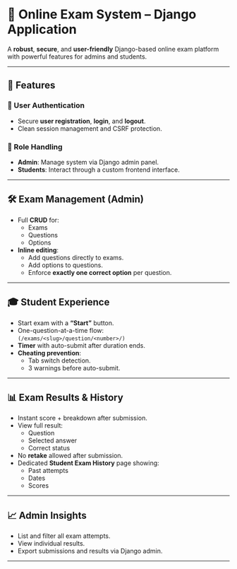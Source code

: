 # 📝 Online Exam System – Django Application

A **robust**, **secure**, and **user-friendly** Django-based online exam platform with powerful features for admins and students.

---

## 🚀 Features

### 🔐 User Authentication
- Secure **user registration**, **login**, and **logout**.
- Clean session management and CSRF protection.

### 👥 Role Handling
- **Admin**: Manage system via Django admin panel.
- **Students**: Interact through a custom frontend interface.

---

## 🛠️ Exam Management (Admin)
- Full **CRUD** for:
  - Exams
  - Questions
  - Options
- **Inline editing**: 
  - Add questions directly to exams.
  - Add options to questions.
  - Enforce **exactly one correct option** per question.

---
## 🎓 Student Experience
- Start exam with a **“Start”** button.
- One-question-at-a-time flow:  
  `(/exams/<slug>/question/<number>/)`
- **Timer** with auto-submit after duration ends.
- **Cheating prevention**:
  - Tab switch detection.
  - 3 warnings before auto-submit.

---
## 📊 Exam Results & History
- Instant score + breakdown after submission.
- View full result:
  - Question
  - Selected answer
  - Correct status
- No **retake** allowed after submission.
- Dedicated **Student Exam History** page showing:
  - Past attempts
  - Dates
  - Scores

---
## 📈 Admin Insights
- List and filter all exam attempts.
- View individual results.
- Export submissions and results via Django admin.

---
